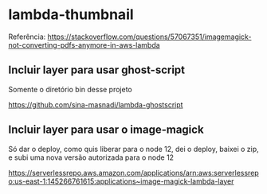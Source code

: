 # lambda-thumbnail

Referência:
https://stackoverflow.com/questions/57067351/imagemagick-not-converting-pdfs-anymore-in-aws-lambda

## Incluir layer para usar ghost-script 

Somente o diretório bin desse projeto

https://github.com/sina-masnadi/lambda-ghostscript

## Incluir layer para usar o image-magick 

Só dar o deploy, como quis liberar para o node 12, dei o deploy, baixei o zip, e subi uma nova versão autorizada para o node 12

https://serverlessrepo.aws.amazon.com/applications/arn:aws:serverlessrepo:us-east-1:145266761615:applications~image-magick-lambda-layer
